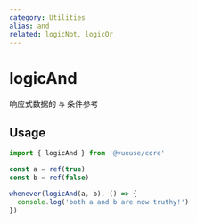 ```yaml
---
category: Utilities
alias: and
related: logicNot, logicOr
---
```


# logicAnd

响应式数据的 `与` 条件参考

## Usage

```ts
import { logicAnd } from '@vueuse/core'

const a = ref(true)
const b = ref(false)

whenever(logicAnd(a, b), () => {
  console.log('both a and b are now truthy!')
})
```
